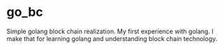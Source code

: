 # go_bc
Simple golang block chain realization.
My first experience with golang. I make that for learning golang and understanding block chain technology.
